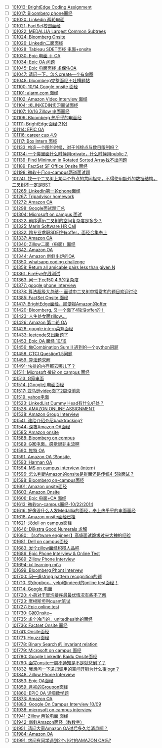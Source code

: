 - [ ] [101013: BrightEdge Coding Assignment](http://instant.1point3acres.com/thread/101013)
- [ ] [101017: Bloomberg phone面经](http://instant.1point3acres.com/thread/101017)
- [ ] [101020: Linkedin 两轮电面](http://instant.1point3acres.com/thread/101020)
- [ ] [101021: FactSet校园面经](http://instant.1point3acres.com/thread/101021)
- [ ] [101022: MEDALLIA Largest Common Subtrees](http://instant.1point3acres.com/thread/101022)
- [ ] [101024: Bloomberg Onsite](http://instant.1point3acres.com/thread/101024)
- [ ] [101026: Linkedin二面面经](http://instant.1point3acres.com/thread/101026)
- [ ] [101028: Tableau SDET面经 电面+onsite](http://instant.1point3acres.com/thread/101028)
- [ ] [101030: Epic 电面 ＋ OA](http://instant.1point3acres.com/thread/101030)
- [ ] [101034: Epic OA 问题](http://instant.1point3acres.com/thread/101034)
- [ ] [101045: Epic 电面面经 求保佑OA](http://instant.1point3acres.com/thread/101045)
- [ ] [101047: 请问一下，怎么create一个有向图](http://instant.1point3acres.com/thread/101047)
- [ ] [101048: bloomberg完整面经＋吐槽题帖](http://instant.1point3acres.com/thread/101048)
- [ ] [101100: 10/14 Google onsite 面经](http://instant.1point3acres.com/thread/101100)
- [ ] [101101: alarm.com 面经](http://instant.1point3acres.com/thread/101101)
- [ ] [101102: Amazon Video Interview 面经](http://instant.1point3acres.com/thread/101102)
- [ ] [101104: 求LINKEDIN实习面试面经](http://instant.1point3acres.com/thread/101104)
- [ ] [101107: 10/16 Zillow 电面面经](http://instant.1point3acres.com/thread/101107)
- [ ] [101109: Bloomberg 热乎乎的电面经](http://instant.1point3acres.com/thread/101109)
- [ ] [101111: BrightEdge面经(3轮)](http://instant.1point3acres.com/thread/101111)
- [ ] [101114: EPIC OA](http://instant.1point3acres.com/thread/101114)
- [ ] [101116: career cup 4.9](http://instant.1point3acres.com/thread/101116)
- [ ] [101117: Box Intern 面经](http://instant.1point3acres.com/thread/101117)
- [ ] [101133: 构造一个图的时候，对于邻接点与数目限制吗？](http://instant.1point3acres.com/thread/101133)
- [ ] [101134: 一个类里面什么时候用private，什么时候用public？](http://instant.1point3acres.com/thread/101134)
- [ ] [101139: Find Minimum in Rotated Sorted Array找不出问题](http://instant.1point3acres.com/thread/101139)
- [ ] [101189: FactSet SF Office Onsite 面经](http://instant.1point3acres.com/thread/101189)
- [ ] [101198: 微软十月on-campus两道面试题](http://instant.1point3acres.com/thread/101198)
- [ ] [101241: 找一个二叉树上某两个节点的共同祖先，不得使用额外的数据结构，二叉树不一定是BST](http://instant.1point3acres.com/thread/101241)
- [ ] [101265: LinkedIn第一轮phone面经](http://instant.1point3acres.com/thread/101265)
- [ ] [101267: Tripadvisor homework](http://instant.1point3acres.com/thread/101267)
- [ ] [101272: Amazon OA](http://instant.1point3acres.com/thread/101272)
- [ ] [101298: Google面试题汇总](http://instant.1point3acres.com/thread/101298)
- [ ] [101304: Microsoft on campus 面试](http://instant.1point3acres.com/thread/101304)
- [ ] [101322: 前序遍历二叉树的空间复杂度是多少？](http://instant.1point3acres.com/thread/101322)
- [ ] [101325: Marin Software HR Call](http://instant.1point3acres.com/thread/101325)
- [ ] [101332: 跨专业求职SDE终有offer，面经合集奉上](http://instant.1point3acres.com/thread/101332)
- [ ] [101337: Amazon OA](http://instant.1point3acres.com/thread/101337)
- [ ] [101340: Zillow二面（电面）面经](http://instant.1point3acres.com/thread/101340)
- [ ] [101342: Amazon OA](http://instant.1point3acres.com/thread/101342)
- [ ] [101344: Amazon 新鲜出炉的OA](http://instant.1point3acres.com/thread/101344)
- [ ] [101350: whatsapp coding challenge](http://instant.1point3acres.com/thread/101350)
- [ ] [101358: Return all amicable pairs less than given N](http://instant.1point3acres.com/thread/101358)
- [ ] [101361: FireEye在线测试](http://instant.1point3acres.com/thread/101361)
- [ ] [101363: 问一下cc150 4.9的复杂度](http://instant.1point3acres.com/thread/101363)
- [ ] [101377: google phone interview](http://instant.1point3acres.com/thread/101377)
- [ ] [101378: 算法超级大总结-- 面试中二叉树中常常考的题目欢迎讨论](http://instant.1point3acres.com/thread/101378)
- [ ] [101385: FactSet Onsite 面经](http://instant.1point3acres.com/thread/101385)
- [ ] [101417: BrightEdge面经，顺便报Amazon的offer](http://instant.1point3acres.com/thread/101417)
- [ ] [101420: Bloomberg, 又一个面了4轮没offer的！](http://instant.1point3acres.com/thread/101420)
- [ ] [101423: 人生处女面zillow....](http://instant.1point3acres.com/thread/101423)
- [ ] [101426: Amazon  第二轮 OA](http://instant.1point3acres.com/thread/101426)
- [ ] [101428: google intern菜鸡面经](http://instant.1point3acres.com/thread/101428)
- [ ] [101433: leetcode又出新题了](http://instant.1point3acres.com/thread/101433)
- [ ] [101453: Epic OA 面经 10/19](http://instant.1point3acres.com/thread/101453)
- [ ] [101456: 做Combination Sum II 遇到的一个python问题](http://instant.1point3acres.com/thread/101456)
- [ ] [101458: CTCI Question1.5问题](http://instant.1point3acres.com/thread/101458)
- [ ] [101459: 算法题求解](http://instant.1point3acres.com/thread/101459)
- [ ] [101491: 快排的内存都去哪儿了？](http://instant.1point3acres.com/thread/101491)
- [ ] [101511: Microsoft 微软 on campus 面经](http://instant.1point3acres.com/thread/101511)
- [ ] [101513: G家电面](http://instant.1point3acres.com/thread/101513)
- [ ] [101514: [Google] 电面面经](http://instant.1point3acres.com/thread/101514)
- [ ] [101517: 亚马逊video面了2周没消息](http://instant.1point3acres.com/thread/101517)
- [ ] [101519: yahoo电面](http://instant.1point3acres.com/thread/101519)
- [ ] [101523: LinkedList Dummy Head有什么好处？](http://instant.1point3acres.com/thread/101523)
- [ ] [101528: AMAZON ONLINE ASSIGNMENT](http://instant.1point3acres.com/thread/101528)
- [ ] [101538: Amazon Group Interview](http://instant.1point3acres.com/thread/101538)
- [ ] [101541: 谁给介绍介绍backtracking?](http://instant.1point3acres.com/thread/101541)
- [ ] [101544: 深夜Amazon OA面经](http://instant.1point3acres.com/thread/101544)
- [ ] [101585: Amazon onsite](http://instant.1point3acres.com/thread/101585)
- [ ] [101588: Bloomberg on compus](http://instant.1point3acres.com/thread/101588)
- [ ] [101589: G家电面，感觉很非主流啊](http://instant.1point3acres.com/thread/101589)
- [ ] [101590: 推特 OA](http://instant.1point3acres.com/thread/101590)
- [ ] [101591: Amazon OA 求onsite,](http://instant.1point3acres.com/thread/101591)
- [ ] [101593: Harman OA](http://instant.1point3acres.com/thread/101593)
- [ ] [101594: MS on campus interview (intern)](http://instant.1point3acres.com/thread/101594)
- [ ] [101596: 怎么判断Amazon的onsite是群面还是传统4-5轮面试？](http://instant.1point3acres.com/thread/101596)
- [ ] [101598: Bloomberg on-campus面经](http://instant.1point3acres.com/thread/101598)
- [ ] [101601: Amazon onsite面经](http://instant.1point3acres.com/thread/101601)
- [ ] [101603: Amazon Onsite](http://instant.1point3acres.com/thread/101603)
- [ ] [101606: Epic 电面+OA 面经](http://instant.1point3acres.com/thread/101606)
- [ ] [101613: 微软on-campus面经-10/22/2014](http://instant.1point3acres.com/thread/101613)
- [ ] [101616: 好像没什么人发Medallia的面经，奉上热乎乎的电面面经](http://instant.1point3acres.com/thread/101616)
- [ ] [101618: Amazon onsite面经已挂](http://instant.1point3acres.com/thread/101618)
- [ ] [101621: 求dell on campus面经](http://instant.1point3acres.com/thread/101621)
- [ ] [101646: Dijkstra Good Numerals 求解](http://instant.1point3acres.com/thread/101646)
- [ ] [101680: 【software engineer】高盛面试跪求过来大神的经验](http://instant.1point3acres.com/thread/101680)
- [ ] [101681: Dell on campus面经](http://instant.1point3acres.com/thread/101681)
- [ ] [101683: 发个zillow面经积攒人品吧](http://instant.1point3acres.com/thread/101683)
- [ ] [101686: Epic Phone Interview &amp; Online Test](http://instant.1point3acres.com/thread/101686)
- [ ] [101689: Zillow Phone Interview](http://instant.1point3acres.com/thread/101689)
- [ ] [101694: ixl learning mi'a](http://instant.1point3acres.com/thread/101694)
- [ ] [101699: Bloomberg Phont Intervew](http://instant.1point3acres.com/thread/101699)
- [ ] [101700: 问一道string pattern recognition的题](http://instant.1point3acres.com/thread/101700)
- [ ] [101710: 求dropbox，yelp和indeed的online test面经！](http://instant.1point3acres.com/thread/101710)
- [ ] [101714: Google 电面](http://instant.1point3acres.com/thread/101714)
- [ ] [101720: 小弟对于冒泡排序最最优情况有些不了解](http://instant.1point3acres.com/thread/101720)
- [ ] [101723: 摩根斯坦利quant笔试](http://instant.1point3acres.com/thread/101723)
- [ ] [101727: Epic online test](http://instant.1point3acres.com/thread/101727)
- [ ] [101730: G家Onsite~](http://instant.1point3acres.com/thread/101730)
- [ ] [101735: 求个冷门的，unitedhealth的面经](http://instant.1point3acres.com/thread/101735)
- [ ] [101736: Factset Onsite 面经](http://instant.1point3acres.com/thread/101736)
- [ ] [101741: Onsite面经](http://instant.1point3acres.com/thread/101741)
- [ ] [101771: Houzz面经](http://instant.1point3acres.com/thread/101771)
- [ ] [101778: Binary Search 的 invariant relation](http://instant.1point3acres.com/thread/101778)
- [ ] [101779: Microsoft on campus 面经](http://instant.1point3acres.com/thread/101779)
- [ ] [101780: Google LinkedIn Baidu Onsite面经](http://instant.1point3acres.com/thread/101780)
- [ ] [101790: 面完onsite一周不通知是不是就悲剧了？](http://instant.1point3acres.com/thread/101790)
- [ ] [101832: 我想问一下递归调用的空间开销为什么事logn？](http://instant.1point3acres.com/thread/101832)
- [ ] [101848: Zillow Phone Interview](http://instant.1point3acres.com/thread/101848)
- [ ] [101853: Epic OA面经](http://instant.1point3acres.com/thread/101853)
- [ ] [101859: 月初的Groupon面经](http://instant.1point3acres.com/thread/101859)
- [ ] [101860: EPIC OA 详细数学题](http://instant.1point3acres.com/thread/101860)
- [ ] [101873: Amazon OA](http://instant.1point3acres.com/thread/101873)
- [ ] [101883: Google On Campus Interview 10/09](http://instant.1point3acres.com/thread/101883)
- [ ] [101938: microsoft on campus interview](http://instant.1point3acres.com/thread/101938)
- [ ] [101941: Zillow 两轮电面 面经](http://instant.1point3acres.com/thread/101941)
- [ ] [101942: 新鲜Amazon面经（数数字）](http://instant.1point3acres.com/thread/101942)
- [ ] [101951: 请问大家Amazon OA过后多久给消息啊？](http://instant.1point3acres.com/thread/101951)
- [ ] [101984: Amazon OA](http://instant.1point3acres.com/thread/101984)
- [ ] [101991: 求问有同学遇到2个小时的AMAZON OA吗?](http://instant.1point3acres.com/thread/101991)
